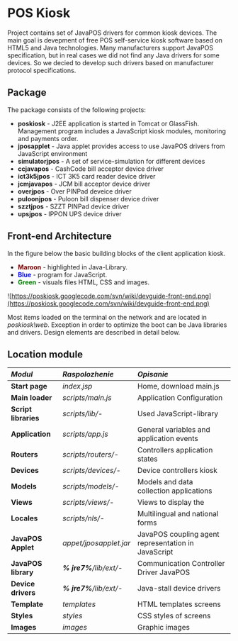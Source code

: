 # POS Kiosk #

Project contains set of JavaPOS drivers for common kiosk devices.
The main goal is devepment of free POS self-service kiosk software based on HTML5 and Java technologies. Many manufacturers support JavaPOS specification, but in real cases we did not find any Java drivers for some devices. So we decied to develop such drivers based on manufacturer protocol specifications.

## Package ##

The package consists of the following projects:

  * **poskiosk** - J2EE application is started in Tomcat or GlassFish. Management program includes a JavaScript kiosk modules, monitoring and payments order.
  * **jposapplet** - Java applet provides access to use JavaPOS drivers from JavaScript environment
  * **simulatorjpos** - A set of service-simulation for different devices
  * **ccjavapos** - CashCode bill acceptor device driver
  * **ict3k5jpos** - ICT 3K5 card reader device driver
  * **jcmjavapos** - JCM bill acceptor device driver
  * **overjpos** - Over PINPad deveice driver
  * **puloonjpos** - Puloon bill dispenser device driver
  * **szztjpos** - SZZT PINPad device driver
  * **upsjpos** - IPPON UPS device driver

## Front-end Architecture ##

In the figure below the basic building blocks of the client application kiosk.

  * <font color='maroon'><b>Maroon</b></font> - highlighted in Java-Library.
  * <font color='blue'><b>Blue</b></font> - program for JavaScript.
  * <font color='green'><b>Green</b></font> - visuals files HTML, CSS and images.

![https://poskiosk.googlecode.com/svn/wiki/devguide-front-end.png](https://poskiosk.googlecode.com/svn/wiki/devguide-front-end.png)

Most items loaded on the terminal on the network and are located in _poskiosk\web_. Exception in order to optimize the boot can be Java libraries and drivers. Design elements are described in detail below.

## Location module ##

|_Modul_|_Raspolozhenie_|_Opisanie_|
|:------|:--------------|:---------|
|**Start page**|_index.jsp_|Home, download main.js|
|**Main loader**|_scripts/main.js_|Application Configuration|
|**Script libraries**|_scripts/lib/-_|Used JavaScript-library|
|**Application**|_scripts/app.js_|General variables and application events|
|**Routers**|_scripts/routers/-_|Controllers application states|
|**Devices**|_scripts/devices/-_|Device controllers kiosk|
|**Models**|_scripts/models/-_|Models and data collection applications|
|**Views**|_scripts/views/-_|Views to display the|
|**Locales**|_scripts/nls/-_|Multilingual and national forms|
|**JavaPOS Applet**|_appet/jposapplet.jar_|JavaPOS coupling agent representation in JavaScript|
|**JavaPOS library**|_**% jre7%**/lib/ext/-_|Communication Controller Driver JavaPOS|
|**Device drivers**|_**% jre7%**/lib/ext/-_|Java-stall device drivers|
|**Template**|_templates_|HTML templates screens|
|**Styles**|_styles_|CSS styles of screens|
|**Images**|_images_|Graphic images|